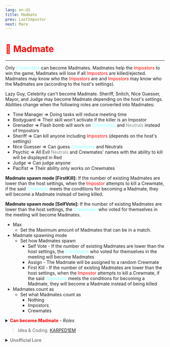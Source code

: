 ```yaml
---
lang: en-US
title: Madmate
prev: LastImpostor
next: Mare
---
```


# <font color=red>🤡 <b>Madmate</b></font> <Badge text="Impostor" type="tip" vertical="middle"/>
---

Only <font color=#8cffff>Crewmates</font> can become Madmates. Madmates help the <font color=red>Impostors</font> to win the game, Madmates will lose if all <font color=red>Impostors</font> are killed/ejected. Madmates may know who the <font color=red>Impostors</font> are and <font color=red>Impostors</font> may know who the Madmates are (according to the host's settings).

Lazy Guy, Celebrity can't become Madmate. Sheriff, Snitch, Nice Guesser, Mayor, and Judge may become Madmate depending on the host's settings. Abilities change when the following roles are converted into Madmates:

- Time Manager => Doing tasks will reduce meeting time
- Bodyguard => Their skill won't activate if the killer is an Impostor
- Grenadier => Flash bomb will work on <font color=#8cffff>Crewmates</font> and <font color=#7f8c8d>Neutrals</font> instead of Impostors
- Sheriff => Can kill anyone including <font color=red>Impostors</font> (depends on the host's settings)
- Nice Guesser => Can guess <font color=#8cffff>Crewmates</font> and Neutrals
- Psychic => All Evil <font color=#7f8c8d>Neutrals</font> and Crewmates' names with the ability to kill will be displayed in Red
- Judge => Can judge anyone
- Pacifist => Their ability only works on Crewmates

**Madmate spawn mode [FirstKill]:** If the number of existing Madmates are lower than the host settings, when the <font color=red>Impostor</font> attempts to kill a Crewmate, if the said <font color=#8cffff>Crewmate</font> meets the conditions for becoming a Madmate, they will become a Madmate instead of being killed.

**Madmate spawn mode [SelfVote]:** If the number of existing Madmates are lower than the host settings, the <font color=#8cffff>Crewmates</font> who voted for themselves in the meeting will become Madmates.

* Max
  * Set the Maximum amount of Madmates that can be in a match.
* Madmate spawning mode
  * Set how Madmates spawn
    * Self Vote - If the number of existing Madmates are lower than the host settings, the <font color=#8cffff>Crewmates</font> who voted for themselves in the meeting will become Madmates
    * Assign - The Madmate will be assigned to a random Crewmate
    * First Kill - If the number of existing Madmates are lower than the host settings, when the <font color=red>Impostor</font> attempts to kill a Crewmate, if the said <font color=#8cffff>Crewmate</font> meets the conditions for becoming a Madmate, they will become a Madmate instead of being killed
* Madmates count as
  * Set what Madmates count as
    * Nothing
    * Impostors
    * Crewmates
<details>
<summary><font color=red><b>Can become Madmate</b></font> - <i>Roles</i></summary>

* Sheriff
  * <font color=green>ON</font>: this role can become a Madmate
  * <font color=red>OFF</font>: this role cannot become Madmate
* Mayor
  * <font color=green>ON</font>: this role can become a Madmate
  * <font color=red>OFF</font>: this role cannot become Madmate
* Nice Guesser
  * <font color=green>ON</font>: this role can become a Madmate
  * <font color=red>OFF</font>: this role cannot become Madmate
* Marshall
  * <font color=green>ON</font>: this role can become a Madmate
  * <font color=red>OFF</font>: this role cannot become Madmate
* Overseer
  * <font color=green>ON</font>: this role can become a Madmate
  * <font color=red>OFF</font>: this role cannot become Madmate
* Retributionist
  * <font color=green>ON</font>: this role can become a Madmate
  * <font color=red>OFF</font>: this role cannot become Madmate
* Snitch
  * <font color=green>ON</font>: this role can become a Madmate
  * <font color=red>OFF</font>: this role cannot become Madmate
    * Snitch Tasks
      * Set how many tasks a Mad Snitch will get
* Judge
  * <font color=green>ON</font>: this role can become a Madmate
  * <font color=red>OFF</font>: this role cannot become Madmate
</details>

> Idea & Coding: [KARPED1EM](https://github.com/KARPED1EM)

<details>
<summary><b><font color=gray>Unofficial Lore</font></b></summary>

Placeholder: This role is a ROLE OH EM GOSH
> Submitted by: Member
</details>
